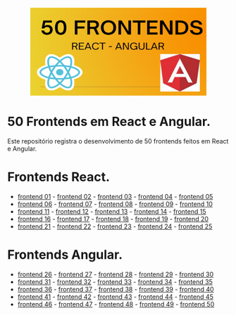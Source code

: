 <p align="center"><img src="https://github.com/Adyson-Lima/50_frontends_react_angular/blob/main/50%20FRONTENDS.jpg" alt="logo" width="400" height="200"></p>

# 50 Frontends em React e Angular.

Este repositório registra o desenvolvimento de 50 frontends feitos em React e Angular.

# Frontends React.
- <a href="https://github.com/Adyson-Lima/courses_web">frontend 01</a> - <a href="https://github.com/Adyson-Lima/lamps_web">frontend 02</a> - <a href="https://github.com/Adyson-Lima/multimeters_web">frontend 03</a> - <a href="https://github.com/Adyson-Lima/mk_fighters_frontend">frontend 04</a> - <a href="https://github.com/Adyson-Lima/heroes2_frontend">frontend 05</a>
- <a href="https://github.com/Adyson-Lima/foods_frontend">frontend 06</a> - <a href="https://github.com/Adyson-Lima/erlideas_frontend">frontend 07</a> - <a href="https://github.com/Adyson-Lima/jobs_frontend">frontend 08</a> - <a href="https://github.com/Adyson-Lima/guis_frontend">frontend 09</a> - <a href="https://github.com/Adyson-Lima/dogs_frontend">frontend 10</a>
- <a href="">frontend 11</a> - <a href="">frontend 12</a> - <a href="">frontend 13</a> - <a href="">frontend 14</a> - <a href="">frontend 15</a>
- <a href="">frontend 16</a> - <a href="">frontend 17</a> - <a href="">frontend 18</a> - <a href="">frontend 19</a> - <a href="">frontend 20</a>
- <a href="">frontend 21</a> - <a href="">frontend 22</a> - <a href="">frontend 23</a> - <a href="">frontend 24</a> - <a href="">frontend 25</a>

# Frontends Angular.

- <a href="">frontend 26</a> - <a href="">frontend 27</a> - <a href="">frontend 28</a> - <a href="">frontend 29</a> - <a href="">frontend 30</a>
- <a href="">frontend 31</a> - <a href="">frontend 32</a> - <a href="">frontend 33</a> - <a href="">frontend 34</a> - <a href="">frontend 35</a>
- <a href="">frontend 36</a> - <a href="">frontend 37</a> - <a href="">frontend 38</a> - <a href="">frontend 39</a> - <a href="">frontend 40</a>
- <a href="">frontend 41</a> - <a href="">frontend 42</a> - <a href="">frontend 43</a> - <a href="">frontend 44</a> - <a href="">frontend 45</a>
- <a href="">frontend 46</a> - <a href="">frontend 47</a> - <a href="">frontend 48</a> - <a href="">frontend 49</a> - <a href="">frontend 50</a>


